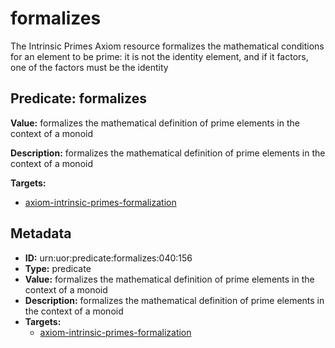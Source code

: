 # formalizes

The Intrinsic Primes Axiom resource formalizes the mathematical conditions for an element to be prime: it is not the identity element, and if it factors, one of the factors must be the identity

## Predicate: formalizes

**Value:** formalizes the mathematical definition of prime elements in the context of a monoid

**Description:** formalizes the mathematical definition of prime elements in the context of a monoid

**Targets:**

- [axiom-intrinsic-primes-formalization](../Concepts/axiom-intrinsic-primes-formalization.md)

## Metadata

- **ID:** urn:uor:predicate:formalizes:040:156
- **Type:** predicate
- **Value:** formalizes the mathematical definition of prime elements in the context of a monoid
- **Description:** formalizes the mathematical definition of prime elements in the context of a monoid
- **Targets:**
  - [axiom-intrinsic-primes-formalization](../Concepts/axiom-intrinsic-primes-formalization.md)
